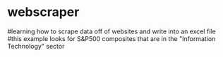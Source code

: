 # webscraper

#learning how to scrape data off of websites and write into an excel file
#this example looks for S&P500 composites that are in the "Information Technology" sector
